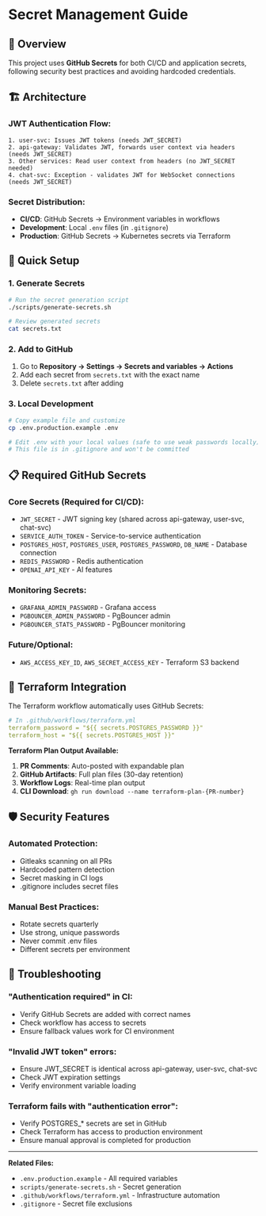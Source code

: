 # Secret Management Guide

## 🎯 Overview

This project uses **GitHub Secrets** for both CI/CD and application secrets, following security best practices and avoiding hardcoded credentials.

## 🏗️ Architecture

### **JWT Authentication Flow:**
```
1. user-svc: Issues JWT tokens (needs JWT_SECRET)
2. api-gateway: Validates JWT, forwards user context via headers (needs JWT_SECRET)  
3. Other services: Read user context from headers (no JWT_SECRET needed)
4. chat-svc: Exception - validates JWT for WebSocket connections (needs JWT_SECRET)
```

### **Secret Distribution:**
- **CI/CD**: GitHub Secrets → Environment variables in workflows
- **Development**: Local `.env` files (in `.gitignore`)
- **Production**: GitHub Secrets → Kubernetes secrets via Terraform

## 🚀 Quick Setup

### 1. Generate Secrets
```bash
# Run the secret generation script
./scripts/generate-secrets.sh

# Review generated secrets
cat secrets.txt
```

### 2. Add to GitHub
1. Go to **Repository → Settings → Secrets and variables → Actions**
2. Add each secret from `secrets.txt` with the exact name
3. Delete `secrets.txt` after adding

### 3. Local Development
```bash
# Copy example file and customize
cp .env.production.example .env

# Edit .env with your local values (safe to use weak passwords locally)
# This file is in .gitignore and won't be committed
```

## 📋 Required GitHub Secrets

### **Core Secrets (Required for CI/CD):**
- `JWT_SECRET` - JWT signing key (shared across api-gateway, user-svc, chat-svc)
- `SERVICE_AUTH_TOKEN` - Service-to-service authentication
- `POSTGRES_HOST`, `POSTGRES_USER`, `POSTGRES_PASSWORD`, `DB_NAME` - Database connection
- `REDIS_PASSWORD` - Redis authentication
- `OPENAI_API_KEY` - AI features

### **Monitoring Secrets:**
- `GRAFANA_ADMIN_PASSWORD` - Grafana access
- `PGBOUNCER_ADMIN_PASSWORD` - PgBouncer admin
- `PGBOUNCER_STATS_PASSWORD` - PgBouncer monitoring

### **Future/Optional:**
- `AWS_ACCESS_KEY_ID`, `AWS_SECRET_ACCESS_KEY` - Terraform S3 backend

## 🔄 Terraform Integration

The Terraform workflow automatically uses GitHub Secrets:

```yaml
# In .github/workflows/terraform.yml
terraform_password = "${{ secrets.POSTGRES_PASSWORD }}"
terraform_host = "${{ secrets.POSTGRES_HOST }}"
```

**Terraform Plan Output Available:**
1. **PR Comments**: Auto-posted with expandable plan
2. **GitHub Artifacts**: Full plan files (30-day retention)
3. **Workflow Logs**: Real-time plan output
4. **CLI Download**: `gh run download --name terraform-plan-{PR-number}`

## 🛡️ Security Features

### **Automated Protection:**
- Gitleaks scanning on all PRs
- Hardcoded pattern detection
- Secret masking in CI logs
- .gitignore includes secret files

### **Manual Best Practices:**
- Rotate secrets quarterly
- Use strong, unique passwords
- Never commit .env files
- Different secrets per environment

## 🐛 Troubleshooting

### **"Authentication required" in CI:**
- Verify GitHub Secrets are added with correct names
- Check workflow has access to secrets
- Ensure fallback values work for CI environment

### **"Invalid JWT token" errors:**
- Ensure JWT_SECRET is identical across api-gateway, user-svc, chat-svc
- Check JWT expiration settings
- Verify environment variable loading

### **Terraform fails with "authentication error":**
- Verify POSTGRES_* secrets are set in GitHub
- Check Terraform has access to production environment
- Ensure manual approval is completed for production

---

**Related Files:**
- `.env.production.example` - All required variables
- `scripts/generate-secrets.sh` - Secret generation
- `.github/workflows/terraform.yml` - Infrastructure automation
- `.gitignore` - Secret file exclusions
